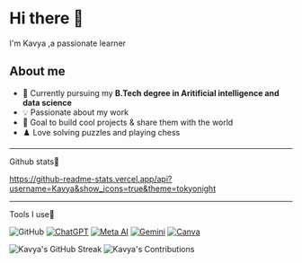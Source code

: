 # Hi there 👋
I'm Kavya ,a passionate learner

## About me
- 🌱 Currently pursuing my **B.Tech degree in Aritificial intelligence and data science**
- 💡 Passionate about my work
- 🎯 Goal to build cool projects & share them with the world
- ♟️ Love solving puzzles and playing chess 
_____________________________________________
Github stats📌

https://github-readme-stats.vercel.app/api?username=Kavya&show_icons=true&theme=tokyonight
_____________________________________________
Tools I use📍

![GitHub](https://img.shields.io/badge/GitHub-181717?style=for-the-badge&logo=github&logoColor=white)
[![ChatGPT](https://img.shields.io/badge/ChatGPT-74aa9c?style=for-the-badge&logo=OpenAI&logoColor=white)](https://chat.openai.com/)
[![Meta AI](https://img.shields.io/badge/Meta%20AI-0467DF?style=for-the-badge&logo=meta&logoColor=white)](https://www.meta.ai/)
[![Gemini](https://img.shields.io/badge/Gemini-4285F4?style=for-the-badge&logo=google&logoColor=white)](https://gemini.google.com/)
[![Canva](https://img.shields.io/badge/Canva-00C4CC?style=for-the-badge&logo=Canva&logoColor=white)](https://www.canva.com/)

![Kavya's GitHub Streak](https://github-readme-streak-stats.herokuapp.com/?user=Kavya&theme=tokyonight)
![Kavya's Contributions](https://github-readme-activity-graph.vercel.app/graph?username=Kavya&theme=tokyo-night)


